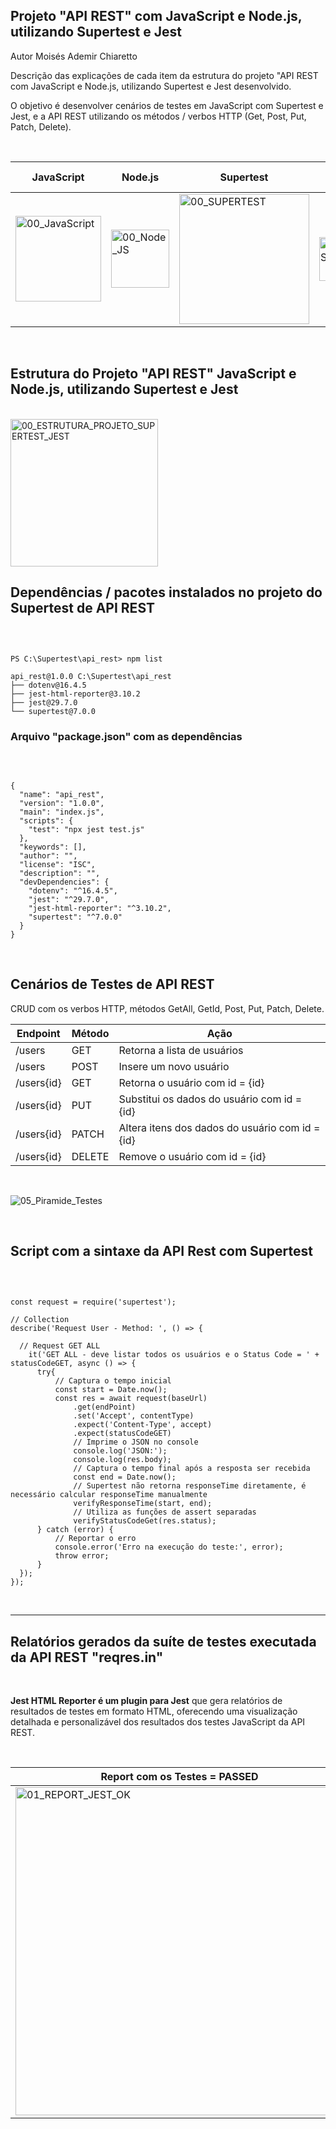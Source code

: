 ## Projeto "API REST" com JavaScript e Node.js, utilizando Supertest e Jest

Autor Moisés Ademir Chiaretto

Descrição das explicações de cada item da estrutura do projeto "API REST  com JavaScript e Node.js, utilizando Supertest e Jest desenvolvido.

O objetivo é desenvolver cenários de testes em JavaScript com Supertest e Jest, e a API REST utilizando os métodos / verbos HTTP (Get, Post, Put, Patch, Delete).

<br>


|JavaScript		  |Node.js      	|Supertest  		|Jest          |API Rest  	|JSON    		|IDE VSCode     |
|---------------|---------------|---------------|--------------|------------|-----------|---------------|
| <img width="137" alt="00_JavaScript" src="https://github.com/moiseschiaretto/Supertest_Jest_API_REST/assets/84775466/16ff69d9-e76b-4fd6-8555-9685cbe99331"> | <img width="93" alt="00_Node_JS" src="https://github.com/moiseschiaretto/Supertest_Jest_API_REST/assets/84775466/f7db03c8-4d5b-4a98-852d-da955e1537f7"> | <img width="208" alt="00_SUPERTEST" src="https://github.com/moiseschiaretto/Supertest_Jest_API_REST/assets/84775466/aba922e2-e78a-4eea-94a6-f59e7b16b11b"> | <img width="70" alt="00_JEST" src="https://github.com/moiseschiaretto/Supertest_Jest_API_REST/assets/84775466/78f1a971-4cb5-4e13-9e62-f246308d3f62"> | ![10_API_REST](https://github.com/moiseschiaretto/Supertest_Jest_API_REST/assets/84775466/4f125042-9982-4700-85fb-e7fc6c596b11) | <img width="164" alt="00_JSON" src="https://github.com/moiseschiaretto/Supertest_Jest_API_REST/assets/84775466/a2457247-4df1-4a66-9930-82690dcccc83"> | ![VS_CODE](https://github.com/moiseschiaretto/Supertest_Jest_API_REST/assets/84775466/b39cdb57-4f18-4f8b-be33-8749f23b1e0b) |
<br>

## Estrutura do Projeto "API REST" JavaScript e Node.js, utilizando Supertest e Jest
<br>

<img width="236" alt="00_ESTRUTURA_PROJETO_SUPERTEST_JEST" src="https://github.com/moiseschiaretto/Supertest_Jest_API_REST/assets/84775466/5d51f00d-1456-474e-9c52-2361faf8dd1d">
<br>


## Dependências / pacotes instalados no projeto do Supertest de API REST

<br>

```

PS C:\Supertest\api_rest> npm list

api_rest@1.0.0 C:\Supertest\api_rest
├── dotenv@16.4.5
├── jest-html-reporter@3.10.2
├── jest@29.7.0
└── supertest@7.0.0

```

### Arquivo "package.json" com as dependências

<br>

```

{
  "name": "api_rest",
  "version": "1.0.0",
  "main": "index.js",
  "scripts": {
    "test": "npx jest test.js"
  },
  "keywords": [],
  "author": "",
  "license": "ISC",
  "description": "",
  "devDependencies": {
    "dotenv": "^16.4.5",
    "jest": "^29.7.0",
    "jest-html-reporter": "^3.10.2",
    "supertest": "^7.0.0"
  }
}

```

<br>


## Cenários de Testes de API REST

CRUD com os verbos HTTP, métodos GetAll, GetId, Post, Put, Patch, Delete.
<br>

|Endpoint      	|Método		|Ação                                          		|
|---------------|---------|-------------------------------------------------|
|/users	  	    |GET		  |Retorna a lista de usuários			              	|
|/users	  	    |POST		  |Insere um novo usuário					                  |
|/users{id}    	|GET		  |Retorna o usuário com id = {id}			            |
|/users{id}	    |PUT	  	|Substitui os dados do usuário com id = {id}		  |
|/users{id}	    |PATCH		|Altera itens dos dados do usuário com id = {id}	|
|/users{id}	    |DELETE		|Remove o usuário com id = {id}				            |

<br>

![05_Piramide_Testes](https://github.com/moiseschiaretto/Java_API_Rest_Assured/assets/84775466/9b2a370b-1b74-458e-b158-b281456d6055)

<br>

## Script com a sintaxe da API Rest com Supertest
<br>

```

const request = require('supertest');

// Collection
describe('Request User - Method: ', () => {

  // Request GET ALL
    it('GET ALL - deve listar todos os usuários e o Status Code = ' + statusCodeGET, async () => {
      try{
          // Captura o tempo inicial
          const start = Date.now();
          const res = await request(baseUrl)
              .get(endPoint)
              .set('Accept', contentType)
              .expect('Content-Type', accept)
              .expect(statusCodeGET)
              // Imprime o JSON no console
              console.log('JSON:');
              console.log(res.body);
              // Captura o tempo final após a resposta ser recebida
              const end = Date.now();
              // Supertest não retorna responseTime diretamente, é necessário calcular responseTime manualmente
              verifyResponseTime(start, end); 
              // Utiliza as funções de assert separadas
              verifyStatusCodeGet(res.status);          
      } catch (error) {
          // Reportar o erro
          console.error('Erro na execução do teste:', error);
          throw error;
      }
  });
});

```

<br>


***

## Relatórios gerados da suíte de testes executada da API REST "reqres.in"
<br>

**Jest HTML Reporter é um plugin para Jest** que gera relatórios de resultados de testes em formato HTML, oferecendo uma visualização detalhada e personalizável dos resultados dos testes JavaScript da API REST.

<br>

|Report com os Testes = PASSED	|Report com Error = ASYNC / AWAIT |Report com Error = Response Time |
|-------------------------------|---------------------------------|---------------------------------|
| <img width="525" alt="01_REPORT_JEST_OK" src="https://github.com/moiseschiaretto/Supertest_Jest_API_REST/assets/84775466/b9bf7c5f-d7c8-43eb-9aaf-e0393807bbc9"> | <img width="463" alt="02_REPORT_JEST_ERROR_ASYNC_AWAIT" src="https://github.com/moiseschiaretto/Supertest_Jest_API_REST/assets/84775466/7832fdea-4d7e-4c0b-a599-68e1b772a64b"> | <img width="459" alt="03_REPORT_JEST_ERROR_RESPONSE_TIME" src="https://github.com/moiseschiaretto/Supertest_Jest_API_REST/assets/84775466/480f5557-18e2-4c80-b73b-98add0b867cb"> |
<br>

